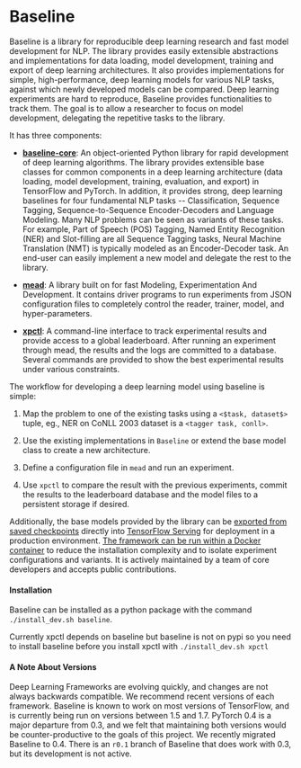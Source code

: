 Baseline
=========

Baseline is a library for reproducible deep learning research and fast model development for NLP. The library provides easily extensible abstractions and implementations for data loading, model development, training and export of deep learning architectures. It also provides implementations for simple, high-performance, deep learning models for various NLP tasks, against which newly developed models can be compared. Deep learning experiments are hard to reproduce, Baseline provides functionalities to track them. The goal is to allow a researcher to focus on model development, delegating the repetitive tasks to the library.



It has three components: 

- [**baseline-core**](docs/baseline.md): An object-oriented Python library for rapid development of deep learning algorithms. The library provides extensible base classes for common components in a deep learning architecture (data loading, model development, training, evaluation, and export) in TensorFlow and PyTorch. In addition, it provides strong, deep learning baselines for four fundamental NLP tasks -- Classification, Sequence Tagging, Sequence-to-Sequence Encoder-Decoders and Language Modeling. Many NLP problems can be seen as variants of these tasks. For example, Part of Speech (POS) Tagging, Named Entity Recognition (NER) and Slot-filling are all Sequence Tagging tasks, Neural Machine Translation (NMT) is typically modeled as an Encoder-Decoder task. An end-user can easily implement a new model and delegate the rest to the library.

- [**mead**](docs/mead.md): A library built on  for fast Modeling, Experimentation And Development. It contains driver programs to run experiments from JSON configuration files to completely control the reader, trainer, model, and hyper-parameters. 
  
- [**xpctl**](docs/xpctl.md): A command-line interface to track experimental results and provide access to a global leaderboard. After running an experiment through mead, the results and the logs are committed to a database. Several commands are provided to show the best experimental results under various constraints. 

The workflow for developing a deep learning model using baseline is simple: 

1. Map the problem to one of the existing tasks using a `<$task, dataset$>` tuple, eg., NER on CoNLL 2003 dataset is a `<tagger task, conll>`.

2. Use the existing implementations in `Baseline` or extend the base model class to create a new architecture. 

3. Define a configuration file in `mead` and run an experiment. 

4. Use `xpctl` to compare the result with the previous experiments, commit the results to the leaderboard database and the model files to a persistent storage if desired.

Additionally, the base models provided by the library can be [exported from saved checkpoints](docs/export.md) directly into [TensorFlow Serving](https://www.tensorflow.org/serving/) for deployment in a production environment. [The framework can be run within a Docker container](docs/docker.md) to reduce the installation complexity and to isolate experiment configurations and variants. It is actively maintained by a team of core developers and accepts public contributions.

#### Installation

Baseline can be installed as a python package with the command `./install_dev.sh baseline`.

Currently xpctl depends on baseline but baseline is not on pypi so you need to install baseline before you install xpctl with `./install_dev.sh xpctl`

#### A Note About Versions

Deep Learning Frameworks are evolving quickly, and changes are not always backwards compatible.  We recommend recent versions of each framework.  Baseline is known to work on most versions of TensorFlow, and is currently being run on versions between 1.5 and 1.7.  PyTorch 0.4 is a major departure from 0.3, and we felt that maintaining both versions would be counter-productive to the goals of this project.  We recently migrated Baseline to 0.4.  There is an `r0.1` branch of Baseline that does work with 0.3, but its development is not active.
